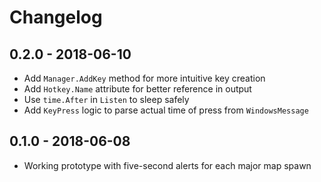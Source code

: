 # Changelog

## 0.2.0 - 2018-06-10
- Add `Manager.AddKey` method for more intuitive key creation
- Add `Hotkey.Name` attribute for better reference in output
- Use `time.After` in `Listen` to sleep safely
- Add `KeyPress` logic to parse actual time of press from `WindowsMessage`

## 0.1.0 - 2018-06-08
- Working prototype with five-second alerts for each major map spawn
